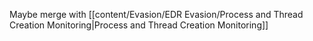 Maybe merge with [[content/Evasion/EDR Evasion/Process and Thread Creation Monitoring|Process and Thread Creation Monitoring]]


